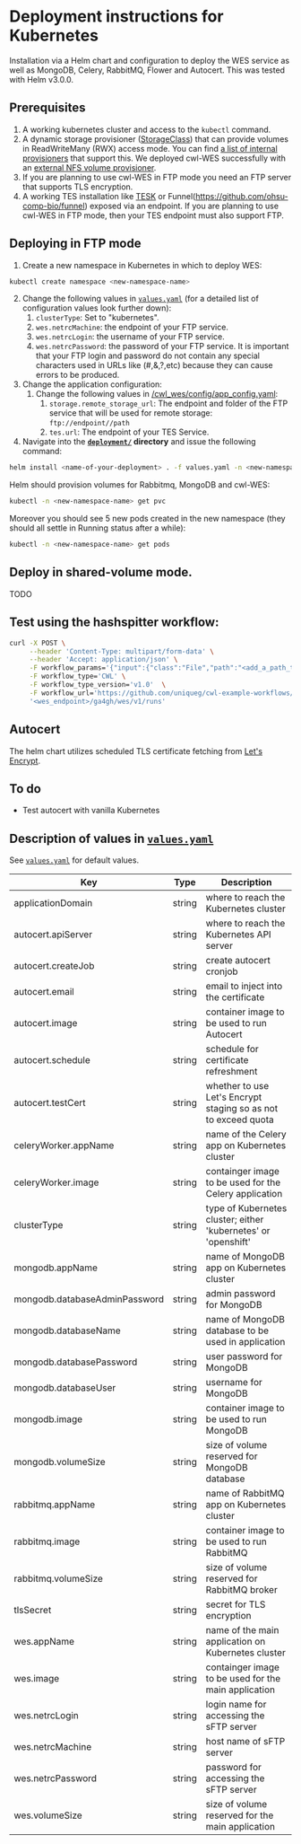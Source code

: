 # Deployment instructions for Kubernetes

Installation via a Helm chart and configuration to deploy the WES service as well as MongoDB, Celery, RabbitMQ,
Flower and Autocert. This was tested with Helm v3.0.0.

## Prerequisites
1. A working kubernetes cluster and access to the ```kubectl``` command.
2. A dynamic storage provisioner ([StorageClass](https://kubernetes.io/docs/concepts/storage/storage-classes/)) that can provide volumes in ReadWriteMany (RWX) access mode. You can find [a list of internal provisioners](https://kubernetes.io/docs/concepts/storage/persistent-volumes/#access-modes) that support this. We deployed cwl-WES successfully with an [external NFS volume provisioner](https://github.com/kubernetes-incubator/external-storage/tree/master/nfs).
3. If you are planning to use cwl-WES in FTP mode you need an FTP server that supports TLS encryption. 
4. A working TES installation like [TESK](https://github.com/EMBL-EBI-TSI/TESK) or Funnel(https://github.com/ohsu-comp-bio/funnel) exposed via an endpoint. If you are planning to use cwl-WES in FTP mode, then your TES endpoint must also support FTP.

## Deploying in FTP mode
1. Create a new namespace in Kubernetes in which to deploy WES:
```bash
kubectl create namespace <new-namespace-name>
```
2. Change the following values in [`values.yaml`](values.yaml) (for a detailed list of configuration values look further down):
	1. ```clusterType```: Set to "kubernetes".
	2. ```wes.netrcMachine```: the endpoint of your FTP service.
	3. ```wes.netrcLogin```: the username of your FTP service.
	4. ```wes.netrcPassword```: the password of your FTP service. 
	It is important that your FTP login and password do not contain any special characters used in URLs like (#,&,?,etc) because they can cause errors to be produced.
3. Change the application configuration:
	1. Change the following values in [/cwl_wes/config/app_config.yaml](/cwl_wes/config/app_config.yaml):
		1. ```storage.remote_storage_url```: The endpoint and folder of the FTP service that will be used for remote storage:
		```ftp://endpoint//path```
		2. ```tes.url```: The endpoint of your TES Service.
4. Navigate into the **[`deployment/`](/deployment) directory** and issue the following command:
```bash
helm install <name-of-your-deployment> . -f values.yaml -n <new-namespace-name>
```
Helm should provision volumes for Rabbitmq, MongoDB and cwl-WES:
```bash
kubectl -n <new-namespace-name> get pvc 
```
Moreover you should see 5 new pods created in the new namespace (they should all settle in Running status after a while):
```bash
kubectl -n <new-namespace-name> get pods
```

## Deploy in shared-volume mode.
TODO

## Test using the hashspitter workflow:
```bash
curl -X POST \
	 --header 'Content-Type: multipart/form-data' \
	 --header 'Accept: application/json' \
	 -F workflow_params='{"input":{"class":"File","path":"<add_a_path_to_a_file_here>"}}' \
	 -F workflow_type='CWL' \
	 -F workflow_type_version='v1.0'  \
	 -F workflow_url='https://github.com/uniqueg/cwl-example-workflows/blob/master/hashsplitter-workflow.cwl' \
	 '<wes_endpoint>/ga4gh/wes/v1/runs'
```

## Autocert

The helm chart utilizes scheduled TLS certificate fetching from [Let's
Encrypt](https://letsencrypt.org/).

## To do

- Test autocert with vanilla Kubernetes

## Description of values in [`values.yaml`](values.yaml)

See [`values.yaml`](values.yaml) for default values.

| Key | Type | Description |
| --- | --- | --- |
| applicationDomain | string | where to reach the Kubernetes cluster |
| autocert.apiServer | string | where to reach the Kubernetes API server |
| autocert.createJob | string | create autocert cronjob |
| autocert.email | string | email to inject into the certificate |
| autocert.image | string | container image to be used to run Autocert |
| autocert.schedule | string | schedule for certificate refreshment |
| autocert.testCert | string | whether to use Let's Encrypt staging so as not to exceed quota |
| celeryWorker.appName | string | name of the Celery app on Kubernetes cluster |
| celeryWorker.image | string | containger image to be used for the Celery application |
| clusterType | string | type of Kubernetes cluster; either 'kubernetes' or 'openshift' |
| mongodb.appName | string | name of MongoDB app on Kubernetes cluster |
| mongodb.databaseAdminPassword | string | admin password for MongoDB |
| mongodb.databaseName | string | name of MongoDB database to be used in application |
| mongodb.databasePassword | string | user password for MongoDB |
| mongodb.databaseUser | string | username for MongoDB |
| mongodb.image | string | container image to be used to run MongoDB |
| mongodb.volumeSize | string | size of volume reserved for MongoDB database |
| rabbitmq.appName | string | name of RabbitMQ app on Kubernetes cluster |
| rabbitmq.image | string | container image to be used to run RabbitMQ |
| rabbitmq.volumeSize | string | size of volume reserved for RabbitMQ broker |
| tlsSecret | string | secret for TLS encryption |
| wes.appName | string | name of the main application on Kubernetes cluster |
| wes.image | string | containger image to be used for the main application |
| wes.netrcLogin | string | login name for accessing the sFTP server |
| wes.netrcMachine | string | host name of sFTP server |
| wes.netrcPassword | string | password for accessing the sFTP server |
| wes.volumeSize | string | size of volume reserved for the main application |

